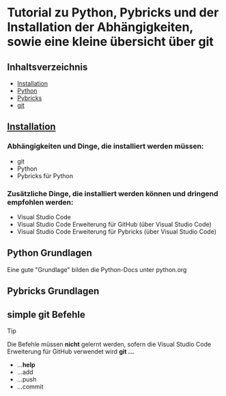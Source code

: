 # Tutorial zu Python, Pybricks und der Installation der Abhängigkeiten, sowie eine kleine übersicht über git

## Inhaltsverzeichnis
- [Installation](#installation)
- [Python](#python-grundlagen)
- [Pybricks](#pybricks-grundlagen)
- [git](#simple-git-Befehle)

## [Installation](./Installation/Setup.md)
### Abhängigkeiten und Dinge, die installiert werden müssen:
- git
- Python
- Pybricks für Python

### Zusätzliche Dinge, die installiert werden können und dringend empfohlen werden:
- Visual Studio Code
- Visual Studio Code Erweiterung für GitHub (über Visual Studio Code)
- Visual Studio Code Erweiterung für Pybricks (über Visual Studio Code)

## Python Grundlagen
Eine gute "Grundlage" bilden die Python-Docs unter python.org

## Pybricks Grundlagen

## simple git Befehle
> [!TIP]
> Die Befehle müssen **nicht** gelernt werden, sofern die Visual Studio Code Erweiterung für GitHub verwendet wird
**git ...**
- ...**help**
- ...add
- ...push
- ...commit